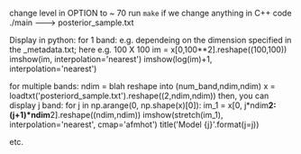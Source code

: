 change level in OPTION to ~ 70
run `make` if we change anything in C++ code
./main 
---> posterior_sample.txt

Display in python:
for 1 band: 
e.g. dependeing on the dimension specified in the _metadata.txt; here e.g. 100 X 100
  im = x[0,100**2].reshape((100,100))
  imshow(im, interpolation='nearest')
  imshow(log(im)+1, interpolation='nearest')


for multiple bands:
ndim = blah
reshape into (num_band,ndim,ndim)
x = loadtxt('posteriord_sample.txt').reshape((2,ndim,ndim))
then, you can display
j band:
for j in np.arange(0, np.shape(x)[0]):
    im_1 = x[0, j*ndim**2:(j+1)*ndim**2].reshape((ndim,ndim))
    imshow(stretch(im_1), interpolation='nearest', cmap='afmhot')
    title('Model {j}'.format(j=j))
    
etc.





